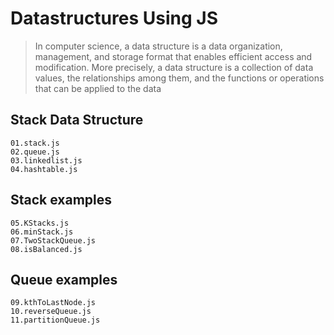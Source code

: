 # Datastructures Using JS
>In computer science, a data structure is a data organization, management, and storage format that enables efficient access and modification. More precisely, a data structure is a collection of data values, the relationships among them, and the functions or operations that can be applied to the data

## Stack Data Structure
    01.stack.js
    02.queue.js
    03.linkedlist.js
    04.hashtable.js

## Stack examples
    05.KStacks.js
    06.minStack.js
    07.TwoStackQueue.js
    08.isBalanced.js

## Queue examples
    09.kthToLastNode.js
    10.reverseQueue.js
    11.partitionQueue.js